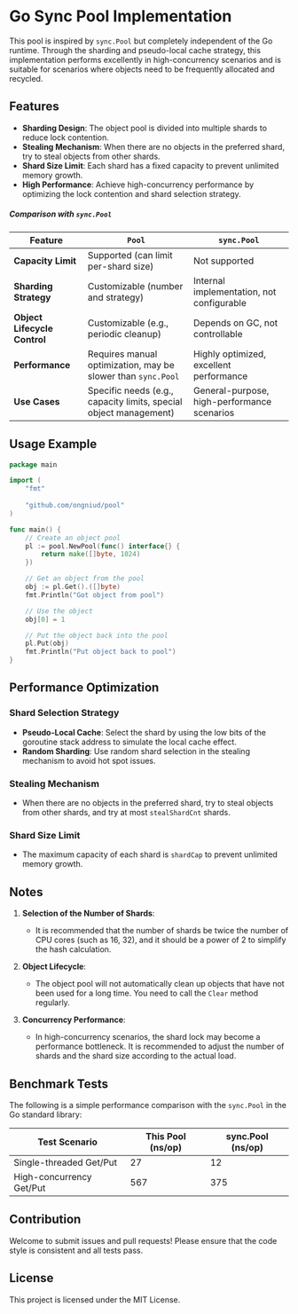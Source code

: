 # Go Sync Pool Implementation

This pool is inspired by `sync.Pool` but completely independent of the Go runtime. Through the sharding and pseudo-local cache strategy, this implementation performs excellently in high-concurrency scenarios and is suitable for scenarios where objects need to be frequently allocated and recycled.

## Features

- **Sharding Design**: The object pool is divided into multiple shards to reduce lock contention.
- **Stealing Mechanism**: When there are no objects in the preferred shard, try to steal objects from other shards.
- **Shard Size Limit**: Each shard has a fixed capacity to prevent unlimited memory growth.
- **High Performance**: Achieve high-concurrency performance by optimizing the lock contention and shard selection strategy.

##### Comparison with `sync.Pool`

| Feature                  | `Pool`                                                       | `sync.Pool`                          |
|--------------------------|-------------------------------------------------------------------|--------------------------------------|
| **Capacity Limit**       | Supported (can limit per-shard size)                              | Not supported                        |
| **Sharding Strategy**    | Customizable (number and strategy)                                | Internal implementation, not configurable |
| **Object Lifecycle Control** | Customizable (e.g., periodic cleanup)                             | Depends on GC, not controllable      |
| **Performance**          | Requires manual optimization, may be slower than `sync.Pool`      | Highly optimized, excellent performance |
| **Use Cases**            | Specific needs (e.g., capacity limits, special object management) | General-purpose, high-performance scenarios |

## Usage Example

```go
package main

import (
	"fmt"
	
	"github.com/ongniud/pool"
)

func main() {
	// Create an object pool
	pl := pool.NewPool(func() interface{} {
		return make([]byte, 1024)
	})

	// Get an object from the pool
	obj := pl.Get().([]byte)
	fmt.Println("Got object from pool")

	// Use the object
	obj[0] = 1

	// Put the object back into the pool
	pl.Put(obj)
	fmt.Println("Put object back to pool")
}
```

## Performance Optimization

### Shard Selection Strategy

- **Pseudo-Local Cache**: Select the shard by using the low bits of the goroutine stack address to simulate the local cache effect.
- **Random Sharding**: Use random shard selection in the stealing mechanism to avoid hot spot issues.

### Stealing Mechanism

- When there are no objects in the preferred shard, try to steal objects from other shards, and try at most `stealShardCnt` shards.

### Shard Size Limit

- The maximum capacity of each shard is `shardCap` to prevent unlimited memory growth.

## Notes

1. **Selection of the Number of Shards**:
    - It is recommended that the number of shards be twice the number of CPU cores (such as 16, 32), and it should be a power of 2 to simplify the hash calculation.

2. **Object Lifecycle**:
    - The object pool will not automatically clean up objects that have not been used for a long time. You need to call the `Clear` method regularly.

3. **Concurrency Performance**:
    - In high-concurrency scenarios, the shard lock may become a performance bottleneck. It is recommended to adjust the number of shards and the shard size according to the actual load.

## Benchmark Tests

The following is a simple performance comparison with the `sync.Pool` in the Go standard library:

| Test Scenario         | This Pool (ns/op) | sync.Pool (ns/op) |
|------------------|-------------------|-------------------|
| Single-threaded Get/Put  | 27                | 12                |
| High-concurrency Get/Put  | 567               | 375                |

## Contribution

Welcome to submit issues and pull requests! Please ensure that the code style is consistent and all tests pass.

## License

This project is licensed under the MIT License. 
